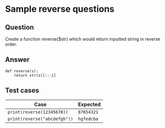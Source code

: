 # Sample reverse questions

## Question
Create a function reverse($str) which would return inputted string in reverse order.

## Answer
```python3
def reverse(s):
    return str(s)[::-1]
```

## Test cases

| Case                         | Expected   |
|------------------------------|------------|
| `print(reverse(12345678))`   | `87654321` |
| `print(reverse("abcdefgh"))` | `hgfedcba` |
